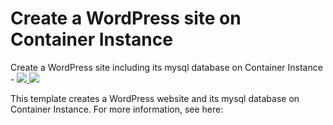 # Create a WordPress site on Container Instance

Create a WordPress site including its mysql database on Container Instance - <a href="https://portal.azure.com/#create/Microsoft.Template/uri/https%3A%2F%2Fraw.githubusercontent.com%2FAzure%2Fazure-quickstart-templates%2Fmaster%2F201-aci-wordpress%2Fazuredeploy.json" target="_blank">
    <img src="http://azuredeploy.net/deploybutton.png"/>
</a>
<a href="http://armviz.io/#/?load=https%3A%2F%2Fraw.githubusercontent.com%2FAzure%2Fazure-quickstart-templates%2Fmaster%2F201-aci-wordpress%2Fazuredeploy.json" target="_blank">
    <img src="http://armviz.io/visualizebutton.png"/>
</a>

This template creates a WordPress website and its mysql database on Container Instance. For more information, see here:
